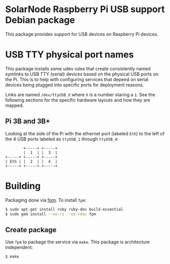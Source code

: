 # SolarNode Raspberry Pi USB support Debian package

This package provides support for USB devices on Raspberry Pi devices.

# USB TTY physical port names

This package installs some udev rules that create consistently named symlinks to USB TTY (serial)
devices based on the physical USB ports on the Pi. This is to help with configuring services that
depend on serial devices being plugged into specific ports for deployment reasons.

Links are named `/dev/ttyUSB_X` where `X` is a number staring a `1`. See the following sections for
the specific hardware layouts and how they are mapped.

## Pi 3B and 3B+

Looking at the side of the Pi with the ethernet port (labeled `Eth`) to the left of the 4 USB ports
labeled as `ttyUSB_1` through `ttyUSB_4`:

```
        +-----+ +-----+
        |  1  | |  3  |
+-----+ +-----+ +-----+
| Eth | |  2  | |  4  |
+-----+ +-----+ +-----+
```

# Building

Packaging done via [fpm][fpm]. To install `fpm`:

```sh
$ sudo apt-get install ruby ruby-dev build-essential
$ sudo gem install --no-ri --no-rdoc fpm
```

## Create package

Use `fpm` to package the service via `make`. This package is architecture independent:

```sh
$ make
```

[fpm]: https://github.com/jordansissel/fpm
